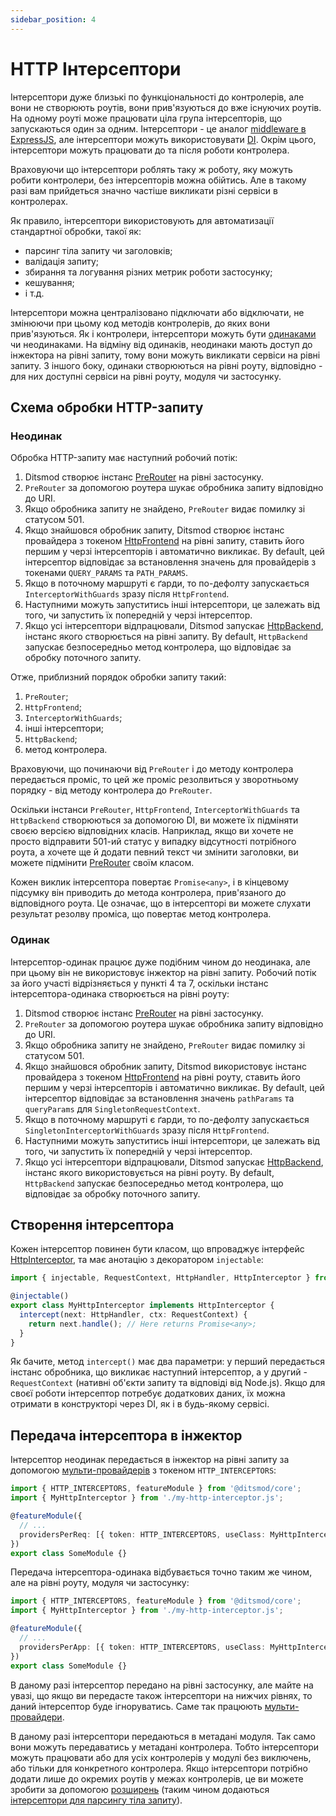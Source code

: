 ```yaml
---
sidebar_position: 4
---
```


# HTTP Інтерсептори

Інтерсептори дуже близькі по функціональності до контролерів, але вони не створюють роутів, вони прив'язуються до вже існуючих роутів. На одному роуті може працювати ціла група інтерсепторів, що запускаються один за одним. Інтерсептори - це аналог [middleware в ExpressJS][5], але інтерсептори можуть використовувати [DI][106]. Окрім цього, інтерсептори можуть працювати до та після роботи контролера.

Враховуючи що інтерсептори роблять таку ж роботу, яку можуть робити контролери, без інтерсепторів можна обійтись. Але в такому разі вам прийдеться значно частіше викликати різні сервіси в контролерах.

Як правило, інтерсептори використовують для автоматизації стандартної обробки, такої як:

- парсинг тіла запиту чи заголовків;
- валідація запиту;
- збирання та логування різних метрик роботи застосунку;
- кешування;
- і т.д.

Інтерсептори можна централізовано підключати або відключати, не змінюючи при цьому код методів контролерів, до яких вони прив'язуються. Як і контролери, інтерсептори можуть бути [одинаками][109] чи неодинаками. На відміну від одинаків, неодинаки мають доступ до інжектора на рівні запиту, тому вони можуть викликати сервіси на рівні запиту. З іншого боку, одинаки створюються на рівні роуту, відповідно - для них доступні сервіси на рівні роуту, модуля чи застосунку.

## Схема обробки HTTP-запиту

### Неодинак

Обробка HTTP-запиту має наступний робочий потік:

1. Ditsmod створює інстанс [PreRouter][7] на рівні застосунку.
2. `PreRouter` за допомогою роутера шукає обробника запиту відповідно до URI.
3. Якщо обробника запиту не знайдено, `PreRouter` видає помилку зі статусом 501.
4. Якщо знайшовся обробник запиту, Ditsmod створює інстанс провайдера з токеном [HttpFrontend][2] на рівні запиту, ставить його першим у черзі інтерсепторів і автоматично викликає. By default, цей інтерсептор відповідає за встановлення значень для провайдерів з токенами `QUERY_PARAMS` та `PATH_PARAMS`.
5. Якщо в поточному маршруті є ґарди, то по-дефолту запускається `InterceptorWithGuards` зразу після `HttpFrontend`.
6. Наступними можуть запуститись інші інтерсептори, це залежать від того, чи запустить їх попередній у черзі інтерсептор.
7. Якщо усі інтерсептори відпрацювали, Ditsmod запускає [HttpBackend][3], інстанс якого створюється на рівні запиту. By default, `HttpBackend` запускає безпосередньо метод контролера, що відповідає за обробку поточного запиту.

Отже, приблизний порядок обробки запиту такий:

1. `PreRouter`;
2. `HttpFrontend`;
3. `InterceptorWithGuards`;
4. інші інтерсептори;
5. `HttpBackend`;
6. метод контролера.

Враховуючи, що починаючи від `PreRouter` і до методу контролера передається проміс, то цей же проміс резолвиться у зворотньому порядку - від методу контролера до `PreRouter`.

Оскільки інстанси `PreRouter`, `HttpFrontend`, `InterceptorWithGuards` та `HttpBackend` створюються за допомогою DI, ви можете їх підміняти своєю версією відповідних класів. Наприклад, якщо ви хочете не просто відправити 501-ий статус у випадку відсутності потрібного роута, а хочете ще й додати певний текст чи змінити заголовки, ви можете підмінити [PreRouter][7] своїм класом.

Кожен виклик інтерсептора повертає `Promise<any>`, і в кінцевому підсумку він приводить до метода контролера, прив'язаного до відповідного роута. Це означає, що в інтерсепторі ви можете слухати результат резолву проміса, що повертає метод контролера.

### Одинак

Інтерсептор-одинак працює дуже подібним чином до неодинака, але при цьому він не використовує інжектор на рівні запиту. Робочий потік за його участі відрізняється у пункті 4 та 7, оскільки інстанс інтерсептора-одинака створюється на рівні роуту:

1. Ditsmod створює інстанс [PreRouter][7] на рівні застосунку.
2. `PreRouter` за допомогою роутера шукає обробника запиту відповідно до URI.
3. Якщо обробника запиту не знайдено, `PreRouter` видає помилку зі статусом 501.
4. Якщо знайшовся обробник запиту, Ditsmod використовує інстанс провайдера з токеном [HttpFrontend][2] на рівні роуту, ставить його першим у черзі інтерсепторів і автоматично викликає. By default, цей інтерсептор відповідає за встановлення значень `pathParams` та `queryParams` для `SingletonRequestContext`.
5. Якщо в поточному маршруті є ґарди, то по-дефолту запускається `SingletonInterceptorWithGuards` зразу після `HttpFrontend`.
6. Наступними можуть запуститись інші інтерсептори, це залежать від того, чи запустить їх попередній у черзі інтерсептор.
7. Якщо усі інтерсептори відпрацювали, Ditsmod запускає [HttpBackend][3], інстанс якого використовується на рівні роуту. By default, `HttpBackend` запускає безпосередньо метод контролера, що відповідає за обробку поточного запиту.

## Створення інтерсептора

Кожен інтерсептор повинен бути класом, що впроваджує інтерфейс [HttpInterceptor][1], та має анотацію з декоратором `injectable`:

```ts
import { injectable, RequestContext, HttpHandler, HttpInterceptor } from '@ditsmod/core';

@injectable()
export class MyHttpInterceptor implements HttpInterceptor {
  intercept(next: HttpHandler, ctx: RequestContext) {
    return next.handle(); // Here returns Promise<any>;
  }
}
```

Як бачите, метод `intercept()` має два параметри: у перший передається інстанс обробника, що викликає наступний інтерсептор, а у другий - `RequestContext` (нативні об'єкти запиту та відповіді від Node.js). Якщо для своєї роботи інтерсептор потребує додаткових даних, їх можна отримати в конструкторі через DI, як і в будь-якому сервісі.

## Передача інтерсептора в інжектор

Інтерсептор неодинак передається в інжектор на рівні запиту за допомогою [мульти-провайдерів][107] з токеном `HTTP_INTERCEPTORS`:

```ts
import { HTTP_INTERCEPTORS, featureModule } from '@ditsmod/core';
import { MyHttpInterceptor } from './my-http-interceptor.js';

@featureModule({
  // ...
  providersPerReq: [{ token: HTTP_INTERCEPTORS, useClass: MyHttpInterceptor, multi: true }],
})
export class SomeModule {}
```

Передача інтерсептора-одинака відбувається точно таким же чином, але на рівні роуту, модуля чи застосунку:

```ts
import { HTTP_INTERCEPTORS, featureModule } from '@ditsmod/core';
import { MyHttpInterceptor } from './my-http-interceptor.js';

@featureModule({
  // ...
  providersPerApp: [{ token: HTTP_INTERCEPTORS, useClass: MyHttpInterceptor, multi: true }],
})
export class SomeModule {}
```

В даному разі інтерсептор передано на рівні застосунку, але майте на увазі, що якщо ви передасте також інтерсептори на нижчих рівнях, то даний інтерсептор буде ігноруватись. Саме так працюють [мульти-провайдери][107].

В даному разі інтерсептори передаються в метадані модуля. Так само вони можуть передаватись у метадані контролера. Тобто інтерсептори можуть працювати або для усіх контролерів у модулі без виключень, або тільки для конкретного контролера. Якщо інтерсептори потрібно додати лише до окремих роутів у межах контролерів, це ви можете зробити за допомогою [розширень][108] (таким чином додаються [інтерсептори для парсингу тіла запиту][9]).

[1]: https://github.com/ditsmod/ditsmod/blob/core-2.54.0/packages/core/src/types/http-interceptor.ts#L43-L45
[2]: https://github.com/ditsmod/ditsmod/blob/core-2.54.0/packages/core/src/interceptors/default-http-frontend.ts
[3]: https://github.com/ditsmod/ditsmod/blob/core-2.54.0/packages/core/src/interceptors/default-http-backend.ts
[5]: https://expressjs.com/en/guide/writing-middleware.html
[7]: https://github.com/ditsmod/ditsmod/blob/core-2.54.0/packages/core/src/services/pre-router.ts
[8]: https://github.com/ditsmod/ditsmod/blob/core-2.54.0/packages/core/src/types/route-data.ts
[9]: https://github.com/ditsmod/ditsmod/blob/body-parser-2.16.0/packages/body-parser/src/body-parser.extension.ts#L54

[106]: /components-of-ditsmod-app/dependency-injection
[107]: /components-of-ditsmod-app/dependency-injection#мульти-провайдери
[108]: /components-of-ditsmod-app/extensions
[109]: /components-of-ditsmod-app/controllers-and-services/#що-являє-собою-контролер "Singleton"
